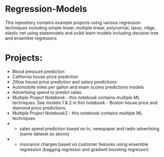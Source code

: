 # Regression-Models
This repository contains example projects using various regression techniques including simple linear, multiple linear, polynomial, lasso, ridge, elastic net using statsmodels and scikit learn models including decision tree and ensemble regressors.

# Projects:
* Blood pressure prediction
* California house price prediction
* Zillow house price prediction and salary predictions
* Automobile miles per gallon and exam scores predictions models
* Advertising spend to predict sales
* Multiple Project Notebook - this notebook contains multiple ML techniques. See models 1 & 2 in this notebook - Boston house price and diamond price predictions.
* Multiple Project Notebook2 - this notebook contains multiple ML techniques:
* - sales spend prediction based on tv, newspaper and radio advertising (same dataset as above)
* - insurance charges based on customer features using ensemble regression (bagging regressor and gradient boosting regressor)
